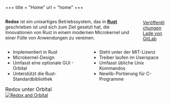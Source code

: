 +++
title = "Home"
url = "home"
+++
<div class="columns install-row">
  <div class="column is-two-thirds">
    <p class="pitch">
    <b>Redox</b> ist ein unixartiges Betriebssystem, das in <a style="color: inherit;" href="https://www.rust-lang.org/"><b>Rust</b></a>
      geschrieben ist und sich zum Ziel gesetzt hat, die Innovationen von Rust in einem modernen Microkernel und einer Fülle von Anwendungen zu vereinen.
    </p>
  </div>
  <div class="column install-box">
    <br/>
    <a class="btn btn-primary" href="https://gitlab.redox-os.org/redox-os/redox/-/releases">Veröffentlichungen</a>
    <a class="btn btn-default" href="https://gitlab.redox-os.org/redox-os/redox/">Lade von GitLab</a>
  </div>
</div>
<div class="columns features">
  <div class="column">
    <ul class="laundry-list" style="margin-bottom: 0px;">
      <li>Implementiert in Rust</li>
      <li>Microkernel-Design</li>
      <li>Umfasst eine optionale GUI - Orbital</li>
      <li>Unterstützt die Rust-Standardbibliothek</li>
    </ul>
  </div>
  <div class="column">
    <ul class="laundry-list">
      <li>Steht unter der MIT-Lizenz</li>
      <li>Treiber laufen im Userspace</li>
      <li>Umfasst übliche Unix Kommandos</li>
      <li>Newlib-Portierung für C-Programme</li>
    </ul>
  </div>
</div>
<div class="columns features">
  <div class="col-sm-12">
    <div style="font-size: 16px; text-align: center;">
      Redox unter Orbital
    </div>
    <a href="/img/redox-orbital/large.png">
      <picture>
        <source media="(min-width: 640px)" srcset="/img/redox-orbital/large.webp" type="image/webp">
        <source media="(min-width: 320px)" srcset="/img/redox-orbital/medium.webp" type="image/webp">
        <source srcset="/img/redox-orbital/small.webp" type="image/webp">
        <source media="(min-width: 640px)" srcset="/img/redox-orbital/large.png" type="image/png">
        <source media="(min-width: 320px)" srcset="/img/redox-orbital/medium.png" type="image/png">
        <source srcset="/img/redox-orbital/small.png" type="image/png">
        <img src="/img/redox-orbital/large.png" class="img-responsive" alt="Redox and Orbital">
      </picture>
    </a>
  </div>
</div>
